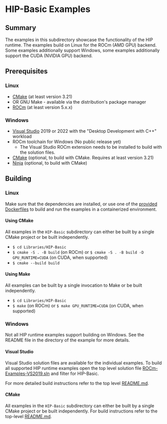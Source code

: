 # HIP-Basic Examples

## Summary
The examples in this subdirectory showcase the functionality of the HIP runtime. The examples build on Linux for the ROCm (AMD GPU) backend. Some examples additionally support Windows, some examples additionally support the CUDA (NVIDIA GPU) backend.

## Prerequisites
### Linux
- [CMake](https://cmake.org/download/) (at least version 3.21)
- OR GNU Make - available via the distribution's package manager
- [ROCm](https://docs.amd.com/bundle/ROCm-Installation-Guide-v5.1.3/page/Overview_of_ROCm_Installation_Methods.html) (at least version 5.x.x)

### Windows
- [Visual Studio](https://visualstudio.microsoft.com/) 2019 or 2022 with the "Desktop Development with C++" workload
- ROCm toolchain for Windows (No public release yet)
    - The Visual Studio ROCm extension needs to be installed to build with the solution files.
- [CMake](https://cmake.org/download/) (optional, to build with CMake. Requires at least version 3.21)
- [Ninja](https://ninja-build.org/) (optional, to build with CMake)

## Building
### Linux
Make sure that the dependencies are installed, or use one of the [provided Dockerfiles](../../Dockerfiles/) to build and run the examples in a containerized environment.

#### Using CMake
All examples in the `HIP-Basic` subdirectory can either be built by a single CMake project or be built independently.

- `$ cd Libraries/HIP-Basic`
- `$ cmake -S . -B build` (on ROCm) or `$ cmake -S . -B build -D GPU_RUNTIME=CUDA` (on CUDA, when supported)
- `$ cmake --build build`

#### Using Make
All examples can be built by a single invocation to Make or be built independently.

- `$ cd Libraries/HIP-Basic`
- `$ make` (on ROCm) or `$ make GPU_RUNTIME=CUDA` (on CUDA, when supported)

### Windows
Not all HIP runtime examples support building on Windows. See the README file in the directory of the example for more details.

#### Visual Studio
Visual Studio solution files are available for the individual examples. To build all supported HIP runtime examples open the top level solution file [ROCm-Examples-VS2019.sln](../../ROCm-Examples-VS2019.sln) and filter for HIP-Basic.

For more detailed build instructions refer to the top level [README.md](../../README.md#visual-studio).

#### CMake
All examples in the `HIP-Basic` subdirectory can either be built by a single CMake project or be built independently. For build instructions refer to the top-level [README.md](../../README.md#cmake-2).
